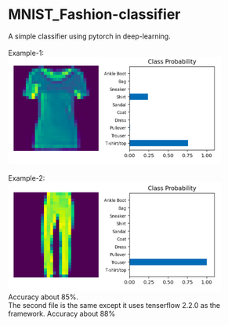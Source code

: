 # MNIST_Fashion-classifier

A simple classifier using pytorch in deep-learning.<br><br>
Example-1:<br>
<img src='pic-1.png'/>
<br><br>
Example-2:<br>
<img src='pic-2.png'/><br>
Accuracy about 85%.<br>
The second file is the same except it uses tenserflow 2.2.0 as the framework.
Accuracy about 88%
